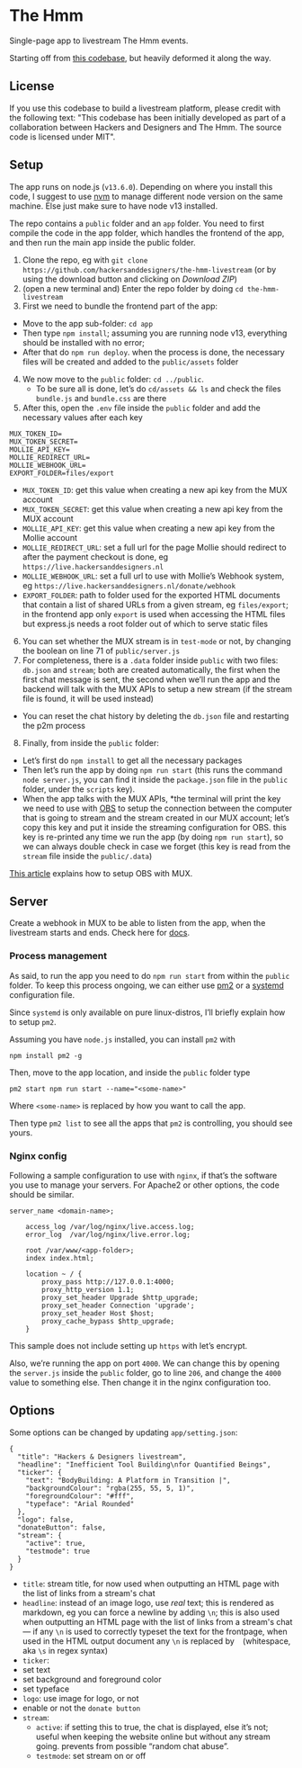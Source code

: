 # The Hmm

Single-page app to livestream The Hmm events.

Starting off from [this codebase](https://mux.com/articles/how-to-build-your-own-live-streaming-app-with-mux-video/), but heavily deformed it along the way.

## License

If you use this codebase to build a livestream platform, please credit with the following text: "This codebase has been initially developed as part of a collaboration between Hackers and Designers and The Hmm. The source code is licensed under MIT".

## Setup

The app runs on node.js (`v13.6.0`). Depending on where you install this code, I suggest to use [nvm](https://github.com/nvm-sh/nvm) to manage different node version on the same machine. Else just make sure to have node v13 installed.

The repo contains a `public` folder and an `app` folder. You need to first compile the code in the app folder, which handles the frontend of the app, and then run the main app inside the public folder.

1. Clone the repo, eg with `git clone https://github.com/hackersanddesigners/the-hmm-livestream` (or by using the download button and clicking on *Download ZIP*)
2. (open a new terminal and) Enter the repo folder by doing `cd the-hmm-livestream`
3. First we need to bundle the frontend part of the app: 
  - Move to the app sub-folder: `cd app`
  - Then type `npm install`; assuming you are running node v13, everything should be installed with no error; 
  - After that do `npm run deploy`. when the process is done, the necessary files will be created and added to the `public/assets` folder
4. We now move to the `public` folder: `cd ../public`. 
   - To be sure all is done, let’s do `cd/assets && ls` and check the files `bundle.js` and `bundle.css` are there
5. After this, open the `.env` file inside the `public` folder and add the necessary values after each key

```
MUX_TOKEN_ID=
MUX_TOKEN_SECRET=
MOLLIE_API_KEY=
MOLLIE_REDIRECT_URL=
MOLLIE_WEBHOOK_URL=
EXPORT_FOLDER=files/export
```
  
  - `MUX_TOKEN_ID`: get this value when creating a new api key from the MUX account
  - `MUX_TOKEN_SECRET`: get this value when creating a new api key from the MUX account
  - `MOLLIE_API_KEY`: get this value when creating a new api key from the Mollie account
  - `MOLLIE_REDIRECT_URL`: set a full url for the page Mollie should redirect to after the payment checkout is done, eg `https://live.hackersanddesigners.nl`
  - `MOLLIE_WEBHOOK_URL`: set a full url to use with Mollie’s Webhook system, eg `https://live.hackersanddesigners.nl/donate/webhook`
  - `EXPORT_FOLDER`: path to folder used for the exported HTML documents that contain a list of shared URLs from a given stream, eg `files/export`; in the frontend app only `export` is used when accessing the HTML files but express.js needs a root folder out of which to serve static files

6. You can set whether the MUX stream is in `test-mode` or not, by changing the boolean on line 71 of `public/server.js`
7. For completeness, there is a `.data` folder inside `public` with two files: `db.json` and `stream`; both are created automatically, the first when the first chat message is sent, the second when we’ll run the app and the backend will talk with the MUX APIs to setup a new stream (if the stream file is found, it will be used instead)
  - You can reset the chat history by deleting the `db.json` file and restarting the p2m process
8. Finally, from inside the `public` folder:
  - Let’s first do `npm install` to get all the necessary packages
  - Then let’s run the app by doing `npm run start` (this runs the command `node server.js`, you can find it inside the `package.json` file in the `public` folder, under the `scripts` key). 
  - When the app talks with the MUX APIs, *the terminal will print the key we need to use with [OBS](ht*tps://obsproject.com/) to setup the connection between the computer that is going to stream and the stream created in our MUX account; let’s copy this key and put it inside the streaming configuration for OBS. this key is re-printed any time we run the app (by doing `npm run start`), so we can always double check in case we forget (this key is read from the `stream` file inside the `public/.data`)
  
[This article](https://docs.mux.com/docs/configure-broadcast-software) explains how to setup OBS with MUX.
  
## Server

Create a webhook in MUX to be able to listen from the app, when the livestream starts and ends. Check here for [docs](https://docs.mux.com/docs/webhooks).

### Process management

As said, to run the app you need to do `npm run start` from within the `public` folder. To keep this process ongoing, we can either use [pm2](https://github.com/Unitech/pm2) or a [systemd](https://en.m.wikipedia.org/wiki/Systemd) configuration file.

Since `systemd` is only available on pure linux-distros, I’ll briefly explain how to setup `pm2`.

Assuming you have `node.js` installed, you can install `pm2` with

```
npm install pm2 -g
```

Then, move to the app location, and inside the `public` folder type

```
pm2 start npm run start --name="<some-name>"
```

Where `<some-name>` is replaced by how you want to call the app.

Then type `pm2 list` to see all the apps that `pm2` is controlling, you should see yours.

### Nginx config

Following a sample configuration to use with `nginx`, if that’s the software you use to manage your servers. For Apache2 or other options, the code should be similar.

```
server_name <domain-name>;
 
    access_log /var/log/nginx/live.access.log;
    error_log  /var/log/nginx/live.error.log;
 
    root /var/www/<app-folder>;
    index index.html;
 
    location ~ / {
        proxy_pass http://127.0.0.1:4000;
        proxy_http_version 1.1;
        proxy_set_header Upgrade $http_upgrade;
        proxy_set_header Connection 'upgrade';
        proxy_set_header Host $host;
        proxy_cache_bypass $http_upgrade;
    }
```

This sample does not include setting up `https` with let’s encrypt.

Also, we’re running the app on port `4000`. We can change this by opening the `server.js` inside the `public` folder, go to line `206`, and change the `4000` value to something else. Then change it in the nginx configuration too.

## Options

Some options can be changed by updating `app/setting.json`:

```
{
  "title": "Hackers & Designers livestream",
  "headline": "Inefficient Tool Building\nfor Quantified Beings",
  "ticker": {
    "text": "BodyBuilding: A Platform in Transition |",
    "backgroundColour": "rgba(255, 55, 5, 1)",
    "foregroundColour": "#fff",
    "typeface": "Arial Rounded"
  },
  "logo": false,
  "donateButton": false,
  "stream": {
    "active": true,
    "testmode": true
  }
}
```

- `title`: stream title, for now used when outputting an HTML page with the list of links from a stream's chat
- `headline`: instead of an image logo, use *real* text; this is rendered as markdown, eg you can force a newline by adding `\n`; this is also used when outputting an HTML page with the list of links from a stream's chat — if any `\n` is used to correctly typeset the text for the frontpage, when used in the HTML output document any `\n` is replaced by ` ` (whitespace, aka `\s` in regex syntax)
- `ticker`:
 - set text
 - set background and foreground color
 - set typeface
- `logo`: use image for logo, or not
- enable or not the `donate button`
- `stream`: 
  - `active`: if setting this to true, the chat is displayed, else it’s not; useful when keeping the website online but without any stream going. prevents from possible “random chat abuse”.
  -  `testmode`: set stream on or off
